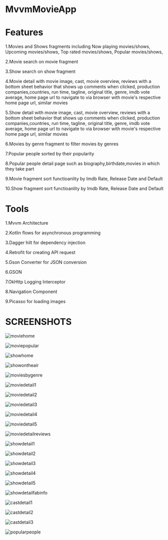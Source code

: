 # MvvmMovieApp

# **Features**

1.Movies and Shows fragments including Now playing movies/shows, Upcoming movies/shows, Top rated movies/shows, Popular movies/shows,

2.Movie search on movie fragment

3.Show search on show fragment 

4.Movie detail with movie image, cast, movie overview, reviews with a bottom sheet behavior that shows up comments when clicked, production companies,countries, run time, tagline, original title, genre, imdb vote average, home page url to navigate to via browser with movie's respective home page url, similar movies

5.Show detail with movie image, cast, movie overview, reviews with a bottom sheet behavior that shows up comments when clicked, production companies,countries, run time, tagline, original title, genre, imdb vote average, home page url to navigate to via browser with movie's respective home page url, similar movies

6.Movies by genre fragment to filter movies by genres

7.Popular people sorted by their popularity

8.Popular people detail page such as biography,birthdate,movies in which they take part

9.Movie fragment sort functioanlity by Imdb Rate, Release Date and Default

10.Show fragment sort functioanlity by Imdb Rate, Release Date and Default

# **Tools**

1.Mvvm Architecture

2.Kotlin flows for asynchronous programming

3.Dagger hilt for dependency injection

4.Retrofit for creating API request

5.Gson Converter for JSON conversion

6.GSON

7.OkHttp Logging Interceptor

8.Navigation Component

9.Picasso for loading images


# **SCREENSHOTS**

![moviehome](https://github.com/UgursalOzanARIK/MvvmMovieApp/assets/31523135/54b3fe0d-cd45-4950-9aed-1aebdcf4b029)

![moviepopular](https://github.com/UgursalOzanARIK/MvvmMovieApp/assets/31523135/dbbeb6b9-3b4b-49dc-a0af-40c336e6f692)

![showhome](https://github.com/UgursalOzanARIK/MvvmMovieApp/assets/31523135/34d1aec8-d0e1-4365-b85a-2f3bddb716b9)

![showontheair](https://github.com/UgursalOzanARIK/MvvmMovieApp/assets/31523135/f4167a16-4f6d-4ea9-885c-e0451d2fe012)

![moviesbygenre](https://github.com/UgursalOzanARIK/MvvmMovieApp/assets/31523135/2ed1c12a-2571-468f-854f-5d6a88d29411)

![moviedetail1](https://github.com/UgursalOzanARIK/MvvmMovieApp/assets/31523135/73341ca4-6c16-43e1-abc3-5c14b7c8d74c)

![moviedetail2](https://github.com/UgursalOzanARIK/MvvmMovieApp/assets/31523135/65fb686e-f319-45ec-8aef-b1de3b98ab7f)

![moviedetail3](https://github.com/UgursalOzanARIK/MvvmMovieApp/assets/31523135/9ab2944c-6034-4031-9c92-cc523d9f2728)

![moviedetail4](https://github.com/UgursalOzanARIK/MvvmMovieApp/assets/31523135/f084058b-c0ca-4049-bc74-7b0381f5b933)

![moviedetail5](https://github.com/UgursalOzanARIK/MvvmMovieApp/assets/31523135/4c37aa2d-e7e2-4609-8c6e-86b4f2606a8d)

![moviedetailreviews](https://github.com/UgursalOzanARIK/MvvmMovieApp/assets/31523135/2e698b76-c290-4df3-974d-639c8363888b)

![showdetail1](https://github.com/UgursalOzanARIK/MvvmMovieApp/assets/31523135/9c9a824f-e812-4e6a-bd6a-2d55432850b6)

![showdetail2](https://github.com/UgursalOzanARIK/MvvmMovieApp/assets/31523135/52e1b605-2c24-4457-9ed8-240bab46cb71)

![showdetail3](https://github.com/UgursalOzanARIK/MvvmMovieApp/assets/31523135/7978987e-4c50-4cf1-a195-fc06e90065aa)

![showdetail4](https://github.com/UgursalOzanARIK/MvvmMovieApp/assets/31523135/a2d02865-0b31-4e25-9777-fdf925f1321f)

![showdetail5](https://github.com/UgursalOzanARIK/MvvmMovieApp/assets/31523135/d77c33c8-3dec-446a-8b0e-f2f057396bce)

![showdetailfabinfo](https://github.com/UgursalOzanARIK/MvvmMovieApp/assets/31523135/45e5b1fd-c25d-40da-966e-3dfe7c960638)

![castdetail1](https://github.com/UgursalOzanARIK/MvvmMovieApp/assets/31523135/a0e4ccd3-5756-466e-ae14-7126eb959137)

![castdetail2](https://github.com/UgursalOzanARIK/MvvmMovieApp/assets/31523135/f1112461-6139-479d-9b0e-82388ef84157)

![castdetail3](https://github.com/UgursalOzanARIK/MvvmMovieApp/assets/31523135/9a43a684-4e3e-4408-9502-d87ff9a2dc04)

![popularpeople](https://github.com/UgursalOzanARIK/MvvmMovieApp/assets/31523135/d892514f-a456-4aaf-ae64-6f0eea3c16c8)














